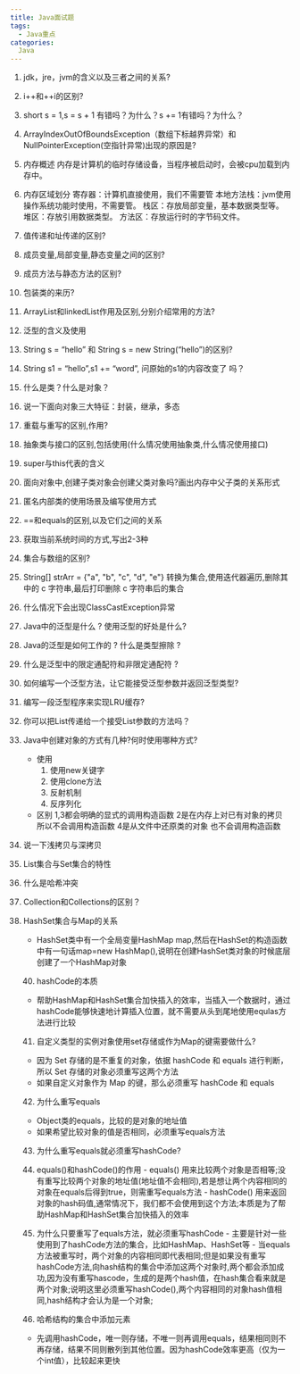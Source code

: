 ```yaml
---
title: Java面试题
tags:
  - Java重点
categories:
  Java
---
```


1. jdk，jre，jvm的含义以及三者之间的关系?

2. i++和++i的区别?

3. short s = 1,s = s + 1 有错吗？为什么？s += 1有错吗？为什么？

4. ArrayIndexOutOfBoundsException（数组下标越界异常）和NullPointerException(空指针异常)出现的原因是?

5. 内存概述
  内存是计算机的临时存储设备，当程序被启动时，会被cpu加载到内存中。
6. 内存区域划分
  寄存器：计算机直接使用，我们不需要管
  本地方法栈：jvm使用操作系统功能时使用，不需要管。
  栈区：存放局部变量，基本数据类型等。
    堆区：存放引用数据类型。
  方法区：存放运行时的字节码文件。
7. 值传递和址传递的区别?

8. 成员变量,局部变量,静态变量之间的区别?

9. 成员方法与静态方法的区别?

10. 包装类的来历?

11. ArrayList和linkedList作用及区别,分别介绍常用的方法?

12. 泛型的含义及使用

13. String s = “hello” 和 String s = new String(“hello”)的区别?

14. String s1 = “hello”,s1 += “word”, 问原始的s1的内容改变了 吗？

15. 什么是类？什么是对象？

16. 说一下面向对象三大特征：封装，继承，多态

17. 重载与重写的区别,作用?

18. 抽象类与接口的区别,包括使用(什么情况使用抽象类,什么情况使用接口)

19. super与this代表的含义

20. 面向对象中,创建子类对象会创建父类对象吗?画出内存中父子类的关系形式

21. 匿名内部类的使用场景及编写使用方式

22. ==和equals的区别,以及它们之间的关系

22. 获取当前系统时间的方式,写出2-3种

23. 集合与数组的区别?

24. String[] strArr = {"a", "b", "c", "d", "e"} 转换为集合,使用迭代器遍历,删除其中的 c 字符串,最后打印删除 c 字符串后的集合

25. 什么情况下会出现ClassCastException异常

26. Java中的泛型是什么 ? 使用泛型的好处是什么?

27. Java的泛型是如何工作的 ? 什么是类型擦除 ?

28. 什么是泛型中的限定通配符和非限定通配符 ?

30. 如何编写一个泛型方法，让它能接受泛型参数并返回泛型类型?

32. 编写一段泛型程序来实现LRU缓存?

33. 你可以把List<String>传递给一个接受List<Object>参数的方法吗？

34. Java中创建对象的方式有几种?何时使用哪种方式?
    - 使用
      1. 使用new关键字
      2. 使用clone方法
      3. 反射机制
      4. 反序列化
    - 区别
        1,3都会明确的显式的调用构造函数
        2是在内存上对已有对象的拷贝 所以不会调用构造函数
        4是从文件中还原类的对象 也不会调用构造函数
    
35. 说一下浅拷贝与深拷贝

36. List集合与Set集合的特性

37. 什么是哈希冲突

38. Collection和Collections的区别？

39. HashSet集合与Map的关系
  - HashSet类中有一个全局变量HashMap map,然后在HashSet的构造函数中有一句话map=new HashMap(),说明在创建HashSet类对象的时候底层创建了一个HashMap对象

40. hashCode的本质
  - 帮助HashMap和HashSet集合加快插入的效率，当插入一个数据时，通过hashCode能够快速地计算插入位置，就不需要从头到尾地使用equlas方法进行比较

41. 自定义类型的实例对象使用set存储或作为Map的键需要做什么?
  - 因为 Set 存储的是不重复的对象，依据 hashCode 和 equals 进行判断，所以 Set 存储的对象必须重写这两个方法
  - 如果自定义对象作为 Map 的键，那么必须重写 hashCode 和 equals

42. 为什么重写equals
  - Object类的equals，比较的是对象的地址值
  - 如果希望比较对象的值是否相同，必须重写equals方法

43. 为什么重写equals就必须重写hashCode?
  1. equals()和hashCode()的作用
    - equals()  用来比较两个对象是否相等;没有重写比较两个对象的地址值(地址值不会相同),若是想让两个内容相同的对象在equals后得到true，则需重写equals方法
    - hashCode()  用来返回对象的hash码值,通常情况下，我们都不会使用到这个方法;本质是为了帮助HashMap和HashSet集合加快插入的效率
  2. 为什么只要重写了equals方法，就必须重写hashCode
    - 主要是针对一些使用到了hashCode方法的集合，比如HashMap、HashSet等
    - 当equals方法被重写时，两个对象的内容相同即代表相同;但是如果没有重写hashCode方法,向hash结构的集合中添加这两个对象时,两个都会添加成功,因为没有重写hascode，生成的是两个hash值，在hash集合看来就是两个对象;说明这里必须重写hashCode(),两个内容相同的对象hash值相同,hash结构才会认为是一个对象;

44. 哈希结构的集合中添加元素
  - 先调用hashCode，唯一则存储，不唯一则再调用equals，结果相同则不再存储，结果不同则散列到其他位置。因为hashCode效率更高（仅为一个int值），比较起来更快